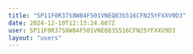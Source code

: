 ```yaml
---
title: "SP11F0R37S8W84F501VNEQ83S516CFN25YFXXV9D3"
date: 2024-12-10T12:13:24.607Z
user: SP11F0R37S8W84F501VNEQ83S516CFN25YFXXV9D3
layout: "users"
---
```

    
